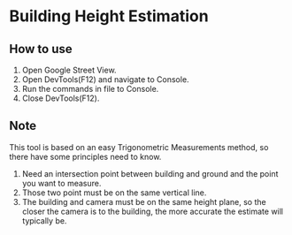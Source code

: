 # Building Height Estimation
## How to use
1. Open Google Street View.
2. Open DevTools(F12) and navigate to Console.
3. Run the commands in file to Console.
4. Close DevTools(F12).
## Note
This tool is based on an easy Trigonometric Measurements method, so there have some principles need to know.
1. Need an intersection point between building and ground and the point you want to measure.
2. Those two point must be on the same vertical line.
3. The building and camera must be on the same height plane, so the closer the camera is to the building, the more accurate the estimate will typically be.
